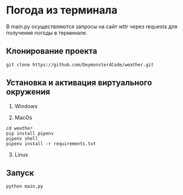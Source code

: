 # Погода из терминала

В main.py осуществляются запросы на сайт wttr через requests для получения погоды в терминале.

## Клонирование проекта

```
git clone https://github.com/Deymonster4Code/weather.git
```

## Установка и активация виртуального окружения

1. Windows 
   
2. MacOs  

```
cd weather
pip install pipenv
pipenv shell
pipenv install -r requirements.txt
```
3. Linux
   
## Запуск

```
python main.py
```

